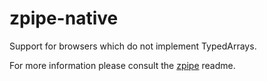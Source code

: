 # zpipe-native

Support for browsers which do not implement TypedArrays.

For more information please consult the [zpipe](https://github.com/richardassar/zpipe/) readme.

